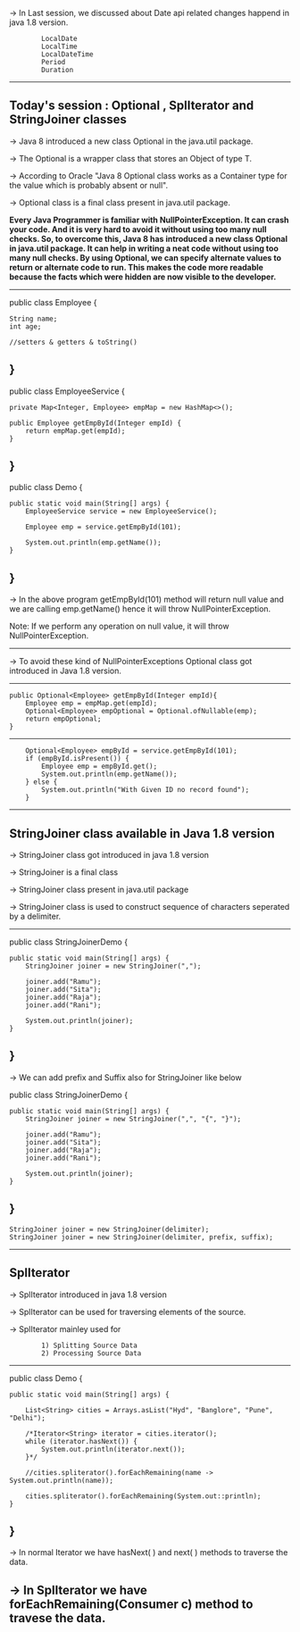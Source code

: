-> In Last session, we discussed about Date api related changes happend in java 1.8 version.

			LocalDate
			LocalTime
			LocalDateTime
			Period
			Duration
-----------------------------------------------------------------------------------------------
Today's session : Optional , SplIterator and StringJoiner classes
----------------------------------------------------------------------------------------------
-> Java 8 introduced a new class Optional<T> in the java.util package.

-> The Optional is a wrapper class that stores an Object of type T.

-> According to Oracle "Java 8 Optional class works as a Container type for the value which is probably absent or null".

-> Optional class is a final class present in java.util package.

**Every Java Programmer is familiar with NullPointerException. It can crash your code. And it is very hard to avoid it without using too many null checks. So, to overcome this, Java 8 has introduced a new class Optional in java.util package. It can help in writing a neat code without using too many null checks. By using Optional, we can specify alternate values to return or alternate code to run. This makes the code more readable because the facts which were hidden are now visible to the developer.**

-----------------------------------------------------------------------------------------------
public class Employee {

	String name;
	int age;

	//setters & getters & toString()

}
---------------------------------------------------------------------------------------------
public class EmployeeService {

	private Map<Integer, Employee> empMap = new HashMap<>();

	public Employee getEmpById(Integer empId) {
		return empMap.get(empId);
	}
}
---------------------------------------------------------------------------------------------
public class Demo {

	public static void main(String[] args) {
		EmployeeService service = new EmployeeService();

		Employee emp = service.getEmpById(101);

		System.out.println(emp.getName());
	}
}
-----------------------------------------------------------------------------------------------
-> In the above program getEmpById(101) method will return null value and we are calling emp.getName() hence it will throw NullPointerException.


Note: If we perform any operation on null value, it will throw NullPointerException.

----------------------------------------------------------------------------------------------
-> To avoid these kind of NullPointerExceptions Optional class got introduced in Java 1.8 version.

---------------------------------------------------------------------------------------------

	public Optional<Employee> getEmpById(Integer empId){
		Employee emp = empMap.get(empId);
		Optional<Employee> empOptional = Optional.ofNullable(emp);
		return empOptional;
	}	
----------------------------------------------------------------------------------------------
		Optional<Employee> empById = service.getEmpById(101);
		if (empById.isPresent()) {
			Employee emp = empById.get();
			System.out.println(emp.getName());
		} else {
			System.out.println("With Given ID no record found");
		}
----------------------------------------------------------------------------------------------
StringJoiner class available in Java 1.8 version
---------------------------------------------------------------------------------------------
-> StringJoiner class got introduced in java 1.8 version

-> StringJoiner is a final class

-> StringJoiner class present in java.util package

-> StringJoiner class is used to construct sequence of characters seperated by a delimiter.

----------------------------------------------------------------------------------------------
public class StringJoinerDemo {

	public static void main(String[] args) {
		StringJoiner joiner = new StringJoiner(",");

		joiner.add("Ramu");
		joiner.add("Sita");
		joiner.add("Raja");
		joiner.add("Rani");
		
		System.out.println(joiner);
	}
}
-----------------------------------------------------------------------------------------------
-> We can add prefix and Suffix also for StringJoiner like below


public class StringJoinerDemo {

	public static void main(String[] args) {
		StringJoiner joiner = new StringJoiner(",", "{", "}");

		joiner.add("Ramu");
		joiner.add("Sita");
		joiner.add("Raja");
		joiner.add("Rani");

		System.out.println(joiner);
	}
}
---------------------------------------------------------------------------------------------
	StringJoiner joiner = new StringJoiner(delimiter);
	StringJoiner joiner = new StringJoiner(delimiter, prefix, suffix);
-----------------------------------------------------------------------------------------------
SplIterator 
-----------------------------------------------------------------------------------------------

-> SplIterator introduced in java 1.8 version

-> SplIterator can be used for traversing elements of the source.

-> SplIterator mainley used for 

			1) Splitting Source Data
			2) Processing Source Data

-----------------------------------------------------------------------------------------------
public class Demo {

	public static void main(String[] args) {
		
		List<String> cities = Arrays.asList("Hyd", "Banglore", "Pune", "Delhi");

		/*Iterator<String> iterator = cities.iterator();
		while (iterator.hasNext()) {
			System.out.println(iterator.next());
		}*/
		
		//cities.spliterator().forEachRemaining(name -> System.out.println(name));
		
		cities.spliterator().forEachRemaining(System.out::println);
	}
}
----------------------------------------------------------------------------------------------
-> In normal Iterator we have hasNext( ) and next( ) methods to traverse the data.

-> In SplIterator we have forEachRemaining(Consumer c) method to travese the data.
----------------------------------------------------------------------------------------------














